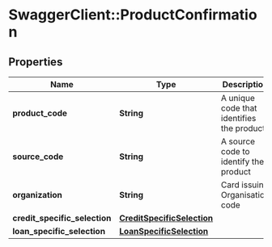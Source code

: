 # SwaggerClient::ProductConfirmation

## Properties
Name | Type | Description | Notes
------------ | ------------- | ------------- | -------------
**product_code** | **String** | A unique code that identifies the product | 
**source_code** | **String** | A source code to identify the product | [optional] 
**organization** | **String** | Card issuing Organisation code | [optional] 
**credit_specific_selection** | [**CreditSpecificSelection**](CreditSpecificSelection.md) |  | [optional] 
**loan_specific_selection** | [**LoanSpecificSelection**](LoanSpecificSelection.md) |  | [optional] 

